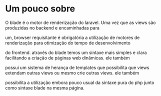 # Um pouco sobre

O blade é o motor de renderização do laravel. Uma vez que as views são produzidas no backend e encaminhadas para

um, browser requisitante é obrigatória a utilização de motores de renderização para otimização do tempo de desenvolvimento

do frontend. através do blade temos um sintaxe mais simples e clara facilitando a criação de páginas web dinâmicas. ele também

possui um sistema de herança de templates que possibilita que views extendam outras views ou mesmo crie outras views. ele também

possibilita a utilização embora pouco usual da sintaxe pura do php junto como sintaxe blade na mesma página.